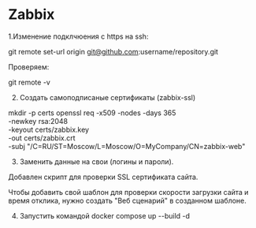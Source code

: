 # Zabbix
1.Изменение подклчюения с https на ssh:

git remote set-url origin git@github.com:username/repository.git

Проверяем:

git remote -v

2. Создать самоподписаные сертификаты (zabbix-ssl)

mkdir -p certs
openssl req -x509 -nodes -days 365 \
  -newkey rsa:2048 \
  -keyout certs/zabbix.key \
  -out certs/zabbix.crt \
  -subj "/C=RU/ST=Moscow/L=Moscow/O=MyCompany/CN=zabbix-web"

3. Заменить данные на свои (логины и пароли).

Добавлен скрипт для проверки SSL сертификата сайта.

Чтобы добавить свой шаблон для проверки скорости загрузки сайта и время отклика, нужно создать "Веб сценарий" в созданном шаблоне.

4. Запустить командой docker compose up --build -d 
